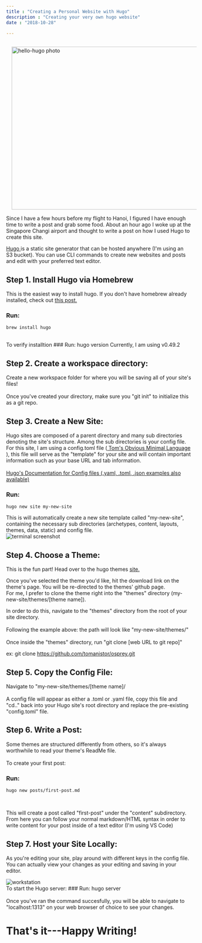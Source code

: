 ```yaml
---
title : "Creating a Personal Website with Hugo"
description : "Creating your very own hugo website"
date : "2018-10-28"

---
```


<img src="/images/website.jpg" alt="hello-hugo photo" style="width:542px;height:442px;padding:15px" align="left"> 

Since I have a few hours before my flight to Hanoi, I figured I have enough time to write a post and grab some food. About an hour ago I woke up at the Singapore Changi airport and thought to write a post on how I used Hugo to create this site. 

<a href="https://gohugo.io/about/what-is-hugo/"> Hugo </a> is a static site generator that can be hosted anywhere (I'm using an S3 bucket). You can use CLI commands to create new websites and posts and edit with your preferred text editor.


## Step 1. Install Hugo via Homebrew
This is the easiest way to install hugo. If you don't have homebrew already installed, check out <a href="/blog/first-post"> this post.</a> <br>

### Run: 
    brew install hugo
<br>
To verify installtion
### Run:
    hugo version
Currently, I am using v0.49.2

## Step 2. Create a workspace directory:
Create a new workspace folder for where you will be saving all of your site's files!<br>
<br>
Once you've created your directory, make sure you "git init" to initialize this as a git repo. 

## Step 3.  Create a New Site: 
Hugo sites are composed of a parent directory and many sub directories denoting the site's structure. Among the sub directories is your config file. For this site, I am using a config.toml file (<a href="https://github.com/toml-lang/toml"> Tom's Obvious Minimal Language </a>), this file will serve as the "template" for your site and will contain important information such as your base URL and tab information.<br>
<br>
<a href="https://gohugo.io/getting-started/configuration/"> Hugo's Documentation for Config files (.yaml, .toml, .json examples also available)</a>

### Run:
    hugo new site my-new-site

This is will automatically create a new site template called "my-new-site", containing the necessary sub directories (archetypes, content, layouts, themes, data, static) and config file. <br>
<img src="images/hugo-new-site.png" alt ="terminal screenshot">

## Step 4. Choose a Theme:
This is the fun part! Head over to the hugo themes <a href="https://themes.gohugo.io"> site. </a> <br>

Once you've selected the theme you'd like, hit the download link on the theme's page. You will be re-directed to the themes' github page. <br>
For me, I prefer to clone the theme right into the "themes" directory (my-new-site/themes/[theme name]).

In order to do this, navigate to the "themes" directory from the root of your site directory. <br>
<br>
Following the example above: the path will look like "my-new-site/themes/" <br>
<br>
Once inside the "themes" directory, run "git clone [web URL to git repo]" <br>

ex: git clone https://github.com/tomanistor/osprey.git

## Step 5. Copy the Config File:
Navigate to "my-new-site/themes/[theme name]/ <br>
<br>
A config file will appear as either a .toml or .yaml file, copy this file and "cd.." back into your Hugo site's root directory and replace the pre-existing "config.toml" file. 

## Step 6. Write a Post:
Some themes are structured differently from others, so it's always worthwhile to read your theme's ReadMe file. <br>
<br>
To create your first post:
### Run:
    hugo new posts/first-post.md
<br>

This will create a post called "first-post" under the "content" subdirectory. 
From here you can follow your normal markdown/HTML syntax in order to write content for your post inside of a text editor (I'm using VS Code)

## Step 7. Host your Site Locally:
As you're editing your site, play around with different keys in the config file. <br>
You can actually view your changes as your editing and saving in your editor. <br>

<img src="/images/workstation.jpg" alt = "workstation">
<br>
To start the Hugo server: 
### Run:
    hugo server
<br>
<br>
Once you've ran the command succesfully, you will be able to navigate to "localhost:1313" on your web browser of choice to see your changes. 

# That's it---Happy Writing!